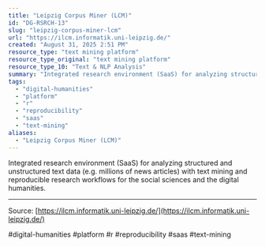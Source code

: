 ```yaml
---
title: "Leipzig Corpus Miner (LCM)"
id: "DG-RSRCH-13"
slug: "leipzig-corpus-miner-lcm"
url: "https://ilcm.informatik.uni-leipzig.de/"
created: "August 31, 2025 2:51 PM"
resource_type: "text mining platform"
resource_type_original: "text mining platform"
resource_type_10: "Text & NLP Analysis"
summary: "Integrated research environment (SaaS) for analyzing structured and unstructured text data (e.g. millions of news articles) with text mining and reproducible research workflows for the social sciences..."
tags:
  - "digital-humanities"
  - "platform"
  - "r"
  - "reproducibility"
  - "saas"
  - "text-mining"
aliases:
  - "Leipzig Corpus Miner (LCM)"
---
```


Integrated research environment (SaaS) for analyzing structured and unstructured text data (e.g. millions of news articles) with text mining and reproducible research workflows for the social sciences and the digital humanities.

---

Source: [https://ilcm.informatik.uni-leipzig.de/](https://ilcm.informatik.uni-leipzig.de/)

#digital-humanities #platform #r #reproducibility #saas #text-mining
